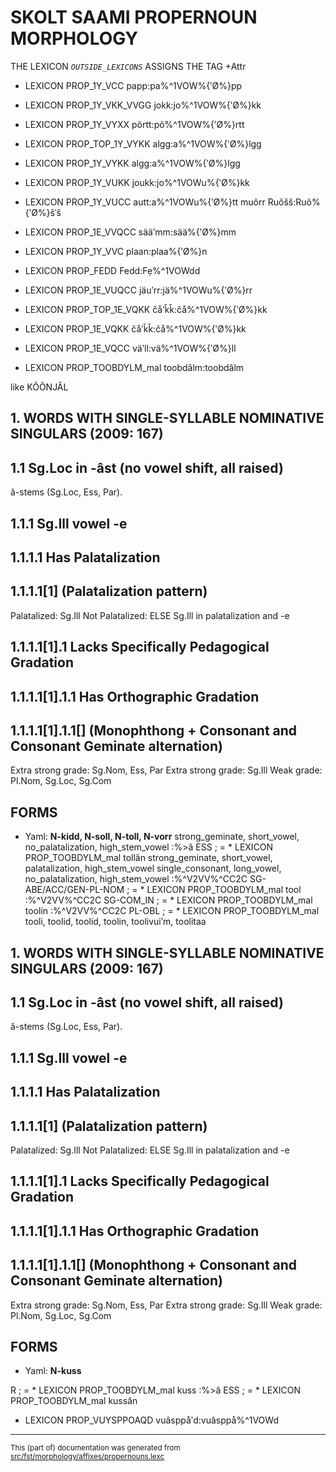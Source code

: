 
# SKOLT SAAMI PROPERNOUN MORPHOLOGY 

THE LEXICON *`OUTSIDE_LEXICONS`* ASSIGNS THE TAG +Attr

* LEXICON PROP_1Y_VCC  papp:pa%^1VOW%{ʹØ%}pp
* LEXICON PROP_1Y_VKK_VVGG  jokk:jo%^1VOW%{ʹØ%}kk

* LEXICON PROP_1Y_VYXX   põrtt:põ%^1VOW%{ʹØ%}rtt
* LEXICON PROP_TOP_1Y_VYKK  algg:a%^1VOW%{ʹØ%}lgg
* LEXICON PROP_1Y_VYKK  algg:a%^1VOW%{ʹØ%}lgg

* LEXICON PROP_1Y_VUKK  joukk:jo%^1VOWu%{ʹØ%}kk
* LEXICON PROP_1Y_VUCC  autt:a%^1VOWu%{ʹØ%}tt
muõrr
Ruõšš:Ruõ%{ʹØ%}šˈš

* LEXICON PROP_1E_VVQCC  sääʹmm:sää%{ʹØ%}mm

* LEXICON PROP_1Y_VVC  plaan:plaa%{ʹØ%}n

* LEXICON PROP_FEDD  Fedd:Fẹ%^1VOWdd

* LEXICON PROP_1E_VUQCC   jäuʹrr:jä%^1VOWu%{ʹØ%}rr

* LEXICON PROP_TOP_1E_VQKK  čåʹǩǩ:čå%^1VOW%{ʹØ%}kk
* LEXICON PROP_1E_VQKK  čåʹǩǩ:čå%^1VOW%{ʹØ%}kk
* LEXICON PROP_1E_VQCC  väʹll:vä%^1VOW%{ʹØ%}ll

* LEXICON PROP_TOOBDYLM_mal  toobdâlm:toobdâlm

like KÕÕNJÂL 
## 1. WORDS WITH SINGLE-SYLLABLE NOMINATIVE SINGULARS (2009: 167)
## 1.1 Sg.Loc in -âst (no vowel shift, all raised)
â-stems (Sg.Loc, Ess, Par).
## 1.1.1 Sg.Ill vowel	-e
## 1.1.1.1 Has Palatalization
## 1.1.1.1[1] (Palatalization pattern)
Palatalized: Sg.Ill
Not Palatalized: ELSE
Sg.Ill in palatalization and -e
## 1.1.1.1[1].1 Lacks Specifically Pedagogical Gradation
## 1.1.1.1[1].1.1 Has Orthographic Gradation
## 1.1.1.1[1].1.1[] (Monophthong + Consonant and Consonant Geminate alternation)
Extra strong grade: Sg.Nom, Ess, Par
Extra strong grade: Sg.Ill
Weak grade: Pl.Nom, Sg.Loc, Sg.Com
## FORMS
* Yaml: **N-kidd, N-soll, N-toll, N-vorr**
strong_geminate, short_vowel, no_palatalization, high_stem_vowel 
:%>â ESS ;    		  = * LEXICON PROP_TOOBDYLM_mal  tollân
strong_geminate, short_vowel, palatalization, high_stem_vowel
single_consonant, long_vowel, no_palatalization, high_stem_vowel
:%^V2VV%^CC2C SG-ABE/ACC/GEN-PL-NOM ;	= * LEXICON PROP_TOOBDYLM_mal  tool
:%^V2VV%^CC2C SG-COM_IN ;               = * LEXICON PROP_TOOBDYLM_mal  toolin
:%^V2VV%^CC2C PL-OBL ;	                = * LEXICON PROP_TOOBDYLM_mal  tooli, toolid, toolid, toolin, toolivuiʹm, toolitaa

## 1. WORDS WITH SINGLE-SYLLABLE NOMINATIVE SINGULARS (2009: 167)
## 1.1 Sg.Loc in -âst (no vowel shift, all raised)
â-stems (Sg.Loc, Ess, Par).
## 1.1.1 Sg.Ill vowel	-e
## 1.1.1.1 Has Palatalization
## 1.1.1.1[1] (Palatalization pattern)
Palatalized: Sg.Ill
Not Palatalized: ELSE
Sg.Ill in palatalization and -e
## 1.1.1.1[1].1 Lacks Specifically Pedagogical Gradation
## 1.1.1.1[1].1.1 Has Orthographic Gradation
## 1.1.1.1[1].1.1[] (Monophthong + Consonant and Consonant Geminate alternation)
Extra strong grade: Sg.Nom, Ess, Par
Extra strong grade: Sg.Ill
Weak grade: Pl.Nom, Sg.Loc, Sg.Com
## FORMS
* Yaml: **N-kuss**

R ;		= * LEXICON PROP_TOOBDYLM_mal  kuss
:%>â ESS ;     		 = * LEXICON PROP_TOOBDYLM_mal  kussân

* LEXICON PROP_VUYSPPOAQD  vuâsppåʹd:vuâsppå%^1VOWd

* * *

<small>This (part of) documentation was generated from [src/fst/morphology/affixes/propernouns.lexc](https://github.com/giellalt/lang-sms/blob/main/src/fst/morphology/affixes/propernouns.lexc)</small>
